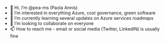 - 👋 Hi, I’m @pea-ms (Paola Annis)
- 👀 I’m interested in everything Azure, cost governance, green software
- 🌱 I’m currently learning several updates on Azure services roadmaps
- 💞️ I’m looking to collaborate on everyone
- 📫 How to reach me - email or social media (Twitter, LinkedIN) is usually fine

<!---
pea-ms/pea-ms is a ✨ special ✨ repository because its `README.md` (this file) appears on your GitHub profile.
You can click the Preview link to take a look at your changes.
--->
